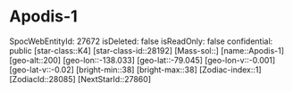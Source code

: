 ﻿---
location: [-79.045,-138.033,200]
type: Station
tags:
- astro/Star

---

# Apodis-1

SpocWebEntityId: 27672
isDeleted: false
isReadOnly: false
confidential: public
[star-class::K4]
[star-class-id::28192]
[Mass-sol::]
[name::Apodis-1]
[geo-alt::200]
[geo-lon::-138.033]
[geo-lat::-79.045]
[geo-lon-v::-0.001]
[geo-lat-v::-0.02]
[bright-min::38]
[bright-max::38]
[Zodiac-index::1]
[ZodiacId::28085]
[NextStarId::27860]


